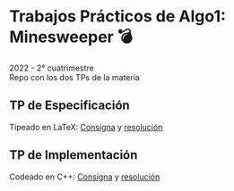 # Trabajos Prácticos de Algo1: Minesweeper 💣
2022 - 2° cuatrimestre  
Repo con los dos TPs de la materia

## TP de Especificación
Tipeado en LaTeX: [Consigna]() y [resolución]()

## TP de Implementación
Codeado en C++: [Consigna]() y [resolución]()
